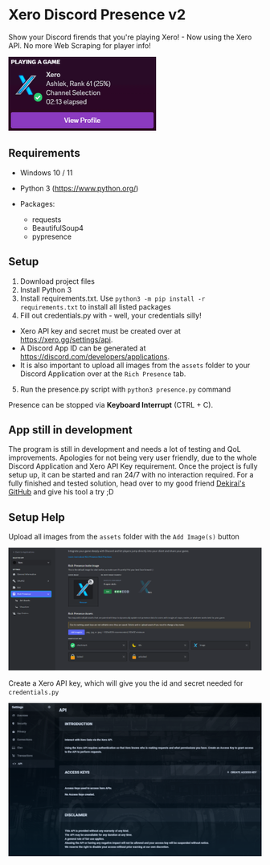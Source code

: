 # Xero Discord Presence v2

Show your Discord firends that you're playing Xero! - Now using the Xero API. No more Web Scraping for player info!

![discord](https://github.com/GVihi/Xero-Discord-Presence-v2/blob/main/images/Presence.gif)

## Requirements
- Windows 10 / 11
- Python 3 (https://www.python.org/)

- Packages:
  - requests
  - BeautifulSoup4
  - pypresence

## Setup
1. Download project files
2. Install Python 3
3. Install requirements.txt. Use `python3 -m pip install -r requirements.txt` to install all listed packages
4. Fill out credentials.py with - well, your credentials silly!
- Xero API key and secret must be created over at https://xero.gg/settings/api.
- A Discord App ID can be generated at https://discord.com/developers/applications. 
- It is also important to upload all images from the `assets` folder to your Discord Application over at the `Rich Presence` tab.
5. Run the presence.py script with `python3 presence.py` command

Presence can be stopped via **Keyboard Interrupt** (CTRL + C).

## App still in development
The program is still in development and needs a lot of testing and QoL improvements.
Apologies for not being very user friendly, due to the whole Discord Application and Xero API Key requirement.
Once the project is fully setup up, it can be started and ran 24/7 with no interaction required.
For a fully finished and tested solution, head over to my good friend [Dekirai's GitHub](https://github.com/Dekirai/XeroPresence) and give his tool a try ;D

## Setup Help
Upload all images from the `assets` folder with the `Add Image(s)` button

![Discord_Developer_Portal](https://github.com/GVihi/Xero-Discord-Presence-v2/blob/main/images/Discord%20Developer%20Portal.png)

Create a Xero API key, which will give you the id and secret needed for `credentials.py`

![XERO_API_Key](https://github.com/GVihi/Xero-Discord-Presence-v2/blob/main/images/xero.gg%20API.png)
